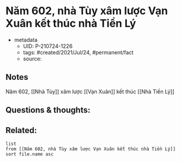 # Năm 602, nhà Tùy xâm lược Vạn Xuân kết thúc nhà Tiền Lý

- metadata
	- UID: P-210724-1226
	- tags: #created/2021/Jul/24, #permanent/fact 
	- source: 

## Notes
Năm 602, [[Nhà Tùy]] xâm lược [[Vạn Xuân]] kết thúc [[Nhà Tiền Lý]]

## Questions & thoughts:

## Related:
```dataview
list
from [[Năm 602, nhà Tùy xâm lược Vạn Xuân kết thúc nhà Tiền Lý]]
sort file.name asc
```
